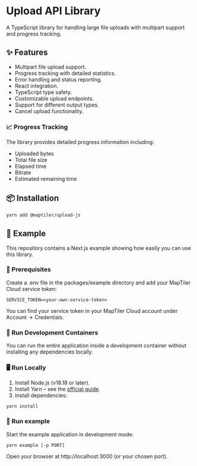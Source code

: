 # Upload API Library
A TypeScript library for handling large file uploads with multipart support and progress tracking.

## ✨ Features
- Multipart file upload support.
- Progress tracking with detailed statistics.
- Error handling and status reporting.
- React integration.
- TypeScript type safety.
- Customizable upload endpoints.
- Support for different output types.
- Cancel upload functionality.

### 📈 Progress Tracking
The library provides detailed progress information including:
- Uploaded bytes
- Total file size
- Elapsed time
- Bitrate
- Estimated remaining time

## 📦 Installation
```bash
yarn add @maptiler/upload-js
```

## 🧪 Example
This repository contains a Next.js example showing how easily you can use this library.

### 🔑 Prerequisites
Create a .env file in the packages/example directory and add your MapTiler Cloud service token:
```
SERVICE_TOKEN=<your-own-service-token>
```

You can find your service token in your MapTiler Cloud account under Account → Credentials.

### 🐳 Run Development Containers
You can run the entire application inside a development container without installing any dependencies locally.

### 🖥️ Run Locally
1. Install Node.js (v18.18 or later).
2. Install Yarn – see the [official guide](https://yarnpkg.com/getting-started/install).
3. Install dependencies:
```shell
yarn install
```

### 🚀 Run example
Start the example application in development mode:
```shell
yarn example [-p PORT]
```

Open your browser at http://localhost:3000 (or your chosen port).
